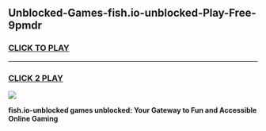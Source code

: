 
## Unblocked-Games-fish.io-unblocked-Play-Free-9pmdr
<h3>
<a href="https://premium76.site?title=fish.io-unblocked&ref=10A">CLICK TO PLAY</a></h3>
<hr>

<h3>
<a href="https://premium76.site?title=fish.io-unblocked&ref=10A">CLICK 2 PLAY</a>
  
</h3>

<a href="https://premium76.site?title=fish.io-unblocked&ref=10A"><img src="https://clearcache.store/games.png"></a>


**fish.io-unblocked games unblocked: Your Gateway to Fun and Accessible Online Gaming**
